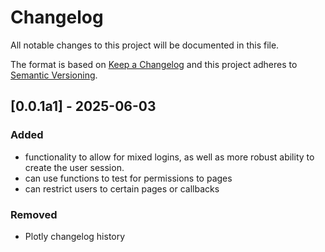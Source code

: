# Changelog
All notable changes to this project will be documented in this file.

The format is based on [Keep a Changelog](http://keepachangelog.com/en/1.0.0/)
and this project adheres to [Semantic Versioning](http://semver.org/spec/v2.0.0.html).

## [0.0.1a1] - 2025-06-03
### Added
- functionality to allow for mixed logins, as well as more robust ability to create the user session. 
- can use functions to test for permissions to pages
- can restrict users to certain pages or callbacks

### Removed
- Plotly changelog history

